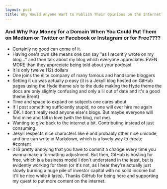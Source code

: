 ```yaml
---
layout: post
title: Why Would Anyone Want to Publish Their Opinions on the Internet?
---
```


### And Why Pay Money for a Domain When You Could Put Them on Medium or Twitter or Facebook or Instagram or <BLOG PLATFORM> for Free????

* Certainly no good can come of it.
* Having one's own site means one can say "as I recently wrote on my blog..." and then talk about my blog which everyone appreciates EVEN MORE than they appreciate being told about your podcast
* It is only twelve (12) dollars 
* One joins the élite company of many famous and handsome bloggers
* Setting it up was actually p easy (it is a Jekyll blog hosted on GitHub pages using the Hyde theme s/o to the dude making the Hyde theme the docs are only slightly confusing and only a lil out of date and it's a good theme Brent)
* Time and space to expand on subjects one cares about
* If I post something sufficiently stupid, no one will ever hire me again
* IDK. I don't really read anyone else's blogs. But maybe everyone will find mine and fall in love (with the blog, not me).
* Wanting to give back to the internet a bit. Contributing instead of just consuming. 
* Jekyll respects nice characters like é and probably other nice unicode, and one can write in Markdown, which is a lovely way to create #content
* it IS pretty annoying that you have to commit a change every time you wanna make a formatting adjustment. But then, GitHub is hosting for free, which is a business model I don't understand in the least, but is evidently working for them (or it's not, as I hear they're actually just slowly burning a huge pile of investor capital with no solid income but it'll be nice while it lasts). Thanks GitHub for being here and supporting my quest to put more content on the internet. 